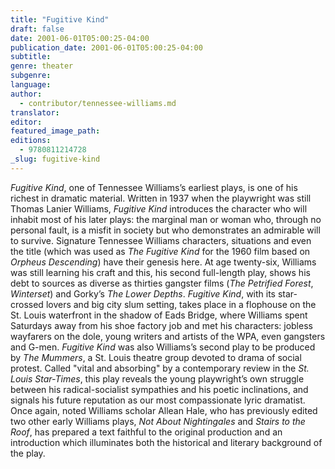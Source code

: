 ```yaml
---
title: "Fugitive Kind"
draft: false
date: 2001-06-01T05:00:25-04:00
publication_date: 2001-06-01T05:00:25-04:00
subtitle:
genre: theater
subgenre:
language:
author:
  - contributor/tennessee-williams.md
translator:
editor:
featured_image_path:
editions:
  - 9780811214728
_slug: fugitive-kind
---
```


_Fugitive Kind_, one of Tennessee Williams’s earliest plays, is one of his richest in dramatic material. Written in 1937 when the playwright was still Thomas Lanier Williams, _Fugitive Kind_ introduces the character who will inhabit most of his later plays: the marginal man or woman who, through no personal fault, is a misfit in society but who demonstrates an admirable will to survive. Signature Tennessee Williams characters, situations and even the title (which was used as _The Fugitive Kind_ for the 1960 film based on _Orpheus Descending_) have their genesis here. At age twenty-six, Williams was still learning his craft and this, his second full-length play, shows his debt to sources as diverse as thirties gangster films (_The Petrified Forest_, _Winterset_) and Gorky’s _The Lower Depths_. _Fugitive Kind_, with its star-crossed lovers and big city slum setting, takes place in a flophouse on the St. Louis waterfront in the shadow of Eads Bridge, where Williams spent Saturdays away from his shoe factory job and met his characters: jobless wayfarers on the dole, young writers and artists of the WPA, even gangsters and G-men. _Fugitive Kind_ was also Williams’s second play to be produced by _The Mummers_, a St. Louis theatre group devoted to drama of social protest. Called "vital and absorbing" by a contemporary review in the _St. Louis Star-Times_, this play reveals the young playwright’s own struggle between his radical-socialist sympathies and his poetic inclinations, and signals his future reputation as our most compassionate lyric dramatist. Once again, noted Williams scholar Allean Hale, who has previously edited two other early Williams plays, _Not About Nightingales_ and _Stairs to the Roof_, has prepared a text faithful to the original production and an introduction which illuminates both the historical and literary background of the play.


